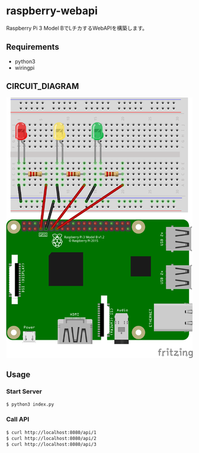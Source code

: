 # raspberry-webapi

Raspberry Pi 3 Model BでLチカするWebAPIを構築します。

## Requirements

- python3
- wiringpi

## CIRCUIT_DIAGRAM

![回路図](https://raw.githubusercontent.com/rednes/raspberry-webapi/img/raspberrypi.png)


## Usage

### Start Server

```
$ python3 index.py
```

### Call API

```
$ curl http://localhost:8080/api/1
$ curl http://localhost:8080/api/2
$ curl http://localhost:8080/api/3
```
